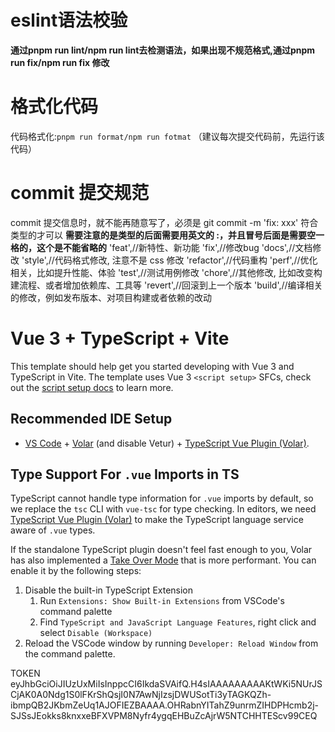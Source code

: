 # eslint语法校验

**通过pnpm run lint/npm run lint去检测语法，如果出现不规范格式,通过pnpm run fix/npm run fix 修改**

# 格式化代码

代码格式化:`pnpm run format/npm run fotmat`
（建议每次提交代码前，先运行该代码）

# commit 提交规范

commit 提交信息时，就不能再随意写了，必须是 git commit -m 'fix: xxx' 符合类型的才可以
**需要注意的是类型的后面需要用英文的 :，并且冒号后面是需要空一格的，这个是不能省略的**
'feat',//新特性、新功能
'fix',//修改bug
'docs',//文档修改
'style',//代码格式修改, 注意不是 css 修改
'refactor',//代码重构
'perf',//优化相关，比如提升性能、体验
'test',//测试用例修改
'chore',//其他修改, 比如改变构建流程、或者增加依赖库、工具等
'revert',//回滚到上一个版本
'build',//编译相关的修改，例如发布版本、对项目构建或者依赖的改动

# Vue 3 + TypeScript + Vite

This template should help get you started developing with Vue 3 and TypeScript in Vite. The template uses Vue 3 `<script setup>` SFCs, check out the [script setup docs](https://v3.vuejs.org/api/sfc-script-setup.html#sfc-script-setup) to learn more.

## Recommended IDE Setup

- [VS Code](https://code.visualstudio.com/) + [Volar](https://marketplace.visualstudio.com/items?itemName=Vue.volar) (and disable Vetur) + [TypeScript Vue Plugin (Volar)](https://marketplace.visualstudio.com/items?itemName=Vue.vscode-typescript-vue-plugin).

## Type Support For `.vue` Imports in TS

TypeScript cannot handle type information for `.vue` imports by default, so we replace the `tsc` CLI with `vue-tsc` for type checking. In editors, we need [TypeScript Vue Plugin (Volar)](https://marketplace.visualstudio.com/items?itemName=Vue.vscode-typescript-vue-plugin) to make the TypeScript language service aware of `.vue` types.

If the standalone TypeScript plugin doesn't feel fast enough to you, Volar has also implemented a [Take Over Mode](https://github.com/johnsoncodehk/volar/discussions/471#discussioncomment-1361669) that is more performant. You can enable it by the following steps:

1. Disable the built-in TypeScript Extension
   1. Run `Extensions: Show Built-in Extensions` from VSCode's command palette
   2. Find `TypeScript and JavaScript Language Features`, right click and select `Disable (Workspace)`
2. Reload the VSCode window by running `Developer: Reload Window` from the command palette.

TOKEN
eyJhbGciOiJIUzUxMiIsInppcCI6IkdaSVAifQ.H4sIAAAAAAAAAKtWKi5NUrJSCjAK0A0Ndg1S0lFKrShQsjI0N7AwNjIzsjDWUSotTi3yTAGKQZh-ibmpQB2JKbmZeUq1AJOFIEZBAAAA.OHRabnYITahZ9unrmZIHDPHcmb2j-SJSsJEokks8knxxeBFXVPM8Nyfr4ygqEHBuZcAjrW5NTCHHTEScv99CEQ
